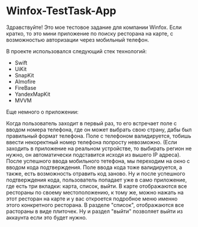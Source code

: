 # Winfox-TestTask-App

Здравствуйте! Это мое тестовое задание для компании Winfox. Если кратко, то это мини приложение по поиску ресторана на карте,
с возможностью авторизации через мобильный телефон.

В проекте использовался следующий стек технологий:

- Swift
- UiKit
- SnapKit
- Almofire
- FireBase
- YandexMapKit
- MVVM

Еще немного о приложении:

Когда пользователь заходит в первый раз, то его встречает поле с вводом номера телефона, где он может выбрать свою страну, дабы был правильный формат телефона.
Поле с телефоном валидируется, тобишь ввести некоректный номер телефона попросту невозможно. (Если заходить в приложение на реальном устройстве, 
то выбирать регион не нужно, он автоматически подставится исходя из вышего IP адреса). После успешного ввода мобильного тетефона, мы переходим на окно
с вводом кода подтверждения. Поле ввода кода тоже валидируется, а также, есть возможность отравить код заново. Ну и после успешного подтверждения кода, 
пользователь попадает уже в само приложение, где есть три вкладки: карта, список, выйти. В карте отображаются все рестораны по своему местоположению, к тому же,
можно нажать на этот ресторан на карте и у вас откроется подробное меню именно этого конкретного ресторана. В разделе "список", отображаются все растораны в
виде плиточек. Ну и раздел "выйти" позволяет выйти из аккаунта если это будет нужно.
